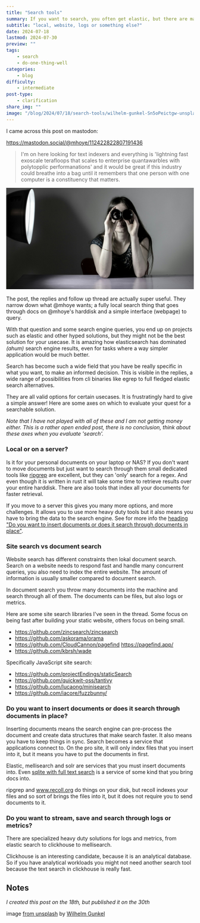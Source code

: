 ```yaml
---
title: "Search tools"
summary: If you want to search, you often get elastic, but there are many options and depending on what kind of search you want. Here are some ways of looking at it.
subtitle: "local, website, logs or something else?"
date: 2024-07-18
lastmod: 2024-07-30
preview: ""
tags:
    - search
    - do-one-thing-well
categories:
    - blog
difficulty:
    - intermediate
post-type:
    - clarification
share_img: ""
image: "/blog/2024/07/18/search-tools/wilhelm-gunkel-Sn5oPeictgw-unsplash.jpg"
---
```


I came across this post on mastodon:

https://mastodon.social/@mhoye/112422822807191436
> I'm on here looking for text indexers and everything is 'lightning fast exoscale terafloops that scales to enterprise quantawarbles with polytopplic performanations' and it would be great if this industry could breathe into a bag until it remembers that one person with one computer is a constituency that matters.

![a person looks through binoculars, it's really silly, but I thought it would represent 'search'](wilhelm-gunkel-Sn5oPeictgw-unsplash.jpg)

The post, the replies and follow up thread are actually super useful. They narrow down what @mhoye wants; a fully local search thing that goes through docs on @mhoye's harddisk and a simple interface (webpage) to query.

With that question and some search engine queries, you end up on projects such as elastic and other hyped solutions, but they might not be the best solution for your usecase. It is amazing how elasticsearch has dominated _(ahum)_ search engine results, even for tasks where a way simpler application would be much better.

Search has become such a wide field that you have be really specific in what you want, to make an informed decision. This is visible in the replies, a wide range of possibilities from cli binaries like egrep to full fledged elastic search alternatives. 

They are all valid options for certain usecases. It is frustratingly hard to give a simple answer!
Here are some axes on which to evaluate your quest for a searchable solution.

_Note that I have not played with all of these and I am not getting money either. This is a rather open ended post, there is no conclusion, think about these axes when you evaluate 'search'._

### Local or on a server?

Is it for your personal documents on your laptop or NAS? If you don't want to move documents but just want to search through them small dedicated tools like [ripgrep](https://github.com/BurntSushi/ripgrep) are excellent, but they can 'only' search for a regex. And even though it is written in rust it will take some time to retrieve results over your entire harddisk. There are also tools that index all your documents for faster retrieval.

If you move to a server this gives you many more options, and more challenges. It allows you to use more heavy duty tools but it also means you have to bring the data to the search engine. See for more info the [heading "Do you want to insert documents or does it search through documents in place"](#do-you-want-to-insert-documents-or-does-it-search-through-documents-in-place).

### Site search vs document search

Website search has different constraints then lokal document search. Search on a website needs to respond fast and handle many concurrent queries, you also need to index the entire website. The amount of information is usually smaller compared to document search. 

In document search you throw many documents into the machine and search through all of them. The documents can be files, but also logs or metrics. 

Here are some site search libraries I've seen in the thread. Some focus on being fast after building your static website, others focus on being small.

- https://github.com/zincsearch/zincsearch
- https://github.com/askorama/orama
- https://github.com/CloudCannon/pagefind https://pagefind.app/ 
- https://github.com/kbrsh/wade

Specifically JavaScript site search:
- https://github.com/projectEndings/staticSearch
- https://github.com/quickwit-oss/tantivy
- https://github.com/lucaong/minisearch
- https://github.com/iacore/fuzzbunny/

### Do you want to insert documents or does it search through documents in place?
Inserting documents means the search engine can pre-process the document and create data structures that make search faster. It also means you have to keep things in sync. Search becomes a  service that applications connect to. On the pro site, it will only index files that you insert into it, but it means you have to put the documents in first.

Elastic, mellisearch and solr are services that you must insert documents into.
Even [sqlite with full text search](https://www.sqlite.org/fts5.html) is a service of some kind that you bring docs into.

ripgrep and www.recoll.org do things on your disk, but recoll indexes your files and so sort of brings the files into it, but it does not require you to send documents to it.

### Do you want to stream, save and search through logs or metrics?
There are specialized heavy duty solutions for logs and metrics, from elastic search to clickhouse to mellisearch. 

Clickhouse is an interesting candidate, because it is an analytical database. So if you have analytical workloads you might not need another search tool because the text search in clickhouse is really fast.


## Notes
_I created this post on the 18th, but published it on the 30th_

image [from unsplash](https://unsplash.com/photos/a-woman-sitting-at-a-table-with-a-camera-in-front-of-her-Sn5oPeictgw) by [Wilhelm Gunkel](https://unsplash.com/@wilhelmgunkel)